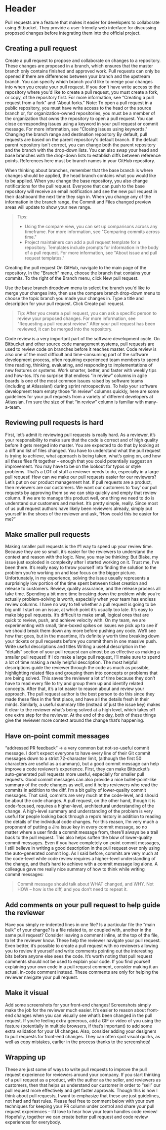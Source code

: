 <!-- TITLE: Pull Request Guide -->
<!-- SUBTITLE: A quick summary of Pull Request Guide -->

# Header

Pull requests are a feature that makes it easier for developers to collaborate using Bitbucket. They provide a user-friendly web interface for discussing proposed changes before integrating them into the official project.

## Creating a pull request
Create a pull request to propose and collaborate on changes to a repository. These changes are proposed in a branch, which ensures that the master branch only contains finished and approved work.
Pull requests can only be opened if there are differences between your branch and the upstream branch. You can specify which branch you'd like to merge your changes into when you create your pull request.
If you don't have write access to the repository where you'd like to create a pull request, you must create a fork, or copy, of the repository first. For more information, see "Creating a pull request from a fork" and "About forks."
Note: To open a pull request in a public repository, you must have write access to the head or the source branch or, for organization-owned repositories, you must be a member of the organization that owns the repository to open a pull request.
You can close corresponding issues using a keyword in your pull request or commit message. For more information, see "Closing issues using keywords."
Changing the branch range and destination repository
By default, pull requests are based on the parent repository's default branch.
If the default parent repository isn't correct, you can change both the parent repository and the branch with the drop-down lists. You can also swap your head and base branches with the drop-down lists to establish diffs between reference points. References here must be branch names in your GitHub repository.

When thinking about branches, remember that the base branch is where changes should be applied, the head branch contains what you would like to be applied.
When you change the base repository, you also change notifications for the pull request. Everyone that can push to the base repository will receive an email notification and see the new pull request in their dashboard the next time they sign in.
When you change any of the information in the branch range, the Commit and Files changed preview areas will update to show your new range.
> Tips:
> * Using the compare view, you can set up comparisons across any timeframe. For more information, see "Comparing commits across time."
> * Project maintainers can add a pull request template for a repository. Templates include prompts for information in the body of a pull request. For more information, see "About issue and pull request templates."

Creating the pull request
On GitHub, navigate to the main page of the repository.
In the "Branch" menu, choose the branch that contains your commits.
To the right of the Branch menu, click New pull request.

Use the base branch dropdown menu to select the branch you'd like to merge your changes into, then use the compare branch drop-down menu to choose the topic branch you made your changes in.
Type a title and description for your pull request.
Click Create pull request.
> Tip: After you create a pull request, you can ask a specific person to review your proposed changes. For more information, see "Requesting a pull request review."
> After your pull request has been reviewed, it can be merged into the repository.

Code review is a very important part of the software development cycle. On Bitbucket and other source code management systems, pull requests are used to review code on branches before it reaches master. Code review is also one of the most difficult and time-consuming part of the software development process, often requiring experienced team members to spend time reading, thinking, evaluating, and responding to implementations of new features or systems.
Work smarter, better, and faster with weekly tips and how-tos.
It’s no surprise that endless “in review” columns in agile boards is one of the most common issues raised by software teams (including at Atlassian!) during sprint retrospectives.
To help your software development team empty those “in review” columns quickly, here are some guidelines for your pull requests from a variety of different developers at Atlassian.
I’m sure the size of that “in review” column is familiar with many-a-team.
## Reviewing pull requests is hard
First, let’s admit it: reviewing pull requests is really hard. As a reviewer, it’s your responsibility to make sure that the code is correct and of high quality before it gets merged into master. You are expected to do that by looking at a diff and list of files changed. You have to understand what the pull request is trying to achieve, what approach is being taken, what’s going on, and how all these files fit together – enough that you could potentially suggest an improvement. You may have to be on the lookout for typos or style problems. That’s a LOT of stuff a reviewer needs to do, especially in a large pull request!
How can we make our pull requests easier for our reviewers?
Let’s put on our product management hat. If pull requests are a product, then reviewers are our customers. We want our customers to ‘buy’ our pull requests by approving them so we can ship quickly and empty that review column. If we are to manage this product well, one thing we need to do is understand our customers and market. It’s pretty simple, really. Since most of us pull request authors have likely been reviewers already, simply put yourself in the shoes of the reviewer and ask, “How could this be easier for me?”
## Make smaller pull requests
Making smaller pull requests is the #1 way to speed up your review time. Because they are so small, it’s easier for the reviewers to understand the context and reason with the logic. Now, you may be thinking:
But Blake, my issue just exploded in complexity after I started working on it.
Trust me, I’ve been there. It’s really easy to throw yourself into finding the solution to the problem you’re working on and lose focus on the bigger picture. Unfortunately, in my experience, solving the issue usually represents a surprisingly low portion of the time spent between ticket creation and release to customers. Review, quality assurance, and the release process all take time. Spending a bit more time breaking down the problem while you’re actually problem-solving is worth, especially when your team has endless review columns.
I have no way to tell whether a pull request is going to be big until I start on an issue, at which point it’s usually too late.
It’s easy to make big pull requests. It’s difficult to make small, logical ones that are quick to review, push, and achieve velocity with. On my team, we are experimenting with small, time-boxed spikes on issues we pick up to see if we should break them down any more before pushing any code. We’ll see how that goes, but in the meantime, it’s definitely worth time breaking down your tickets or pull requests before you commit them in one massive push.
Write useful descriptions and titles
Writing a useful description in the “details” section of your pull request can almost be as effective as making a smaller pull request! If I do make a large pull request, I’ll make sure to spend a lot of time making a really helpful description. The most helpful descriptions guide the reviewer through the code as much as possible, highlighting related files and grouping them into concepts or problems that are being solved. This saves the reviewer a lot of time because they don’t have to read every file to try and group them up and identify related concepts. After that, it’s a lot easier to reason about and review your approach. The pull request author is the best person to do this since they made these files in the first place, and have all the details fresh in their minds. Similarly, a useful summary title (instead of just the issue key) makes it clear to the reviewer what’s being solved at a high level, which takes off one extra step for the reviewer. At the end of the day, both of these things give the reviewer more context around the change that’s happening.

## Have on-point commit messages
“addressed PR feedback”  -> a very common but not-so-useful commit message.
I don’t expect everyone to have every line of their Git commit messages down to a strict 72-character limit, (although the first 50 characters are useful as a summary), but a good commit message can help improve a code reviewer’s experience. First, they can make Bitbucket’s auto-generated pull requests more useful, especially for smaller pull requests. Good commit messages can also provide a nice bullet-point-like summary of the code changes as well, and it helps reviewers who read the commits in addition to the diff.
I’m a bit guilty of lower-quality commit messages. That said, commits are very much at the code-level, and should be about the code changes. A pull request, on the other hand, though it is code-focused, requires a higher-level, architectural understanding of the change. A high-level summary and understanding of the problem is very useful for people looking back through a repo’s history in addition to reading the details of the individual code changes. For this reason, I’m very much a proponent of putting a Jira issue key in every commit message, so no matter where a user finds a commit message from, there’ll always be a trail back to the pull request. This also helps soften the blow of lower-quality commit messages.
Even if you have completely on-point commit messages, I still believe in writing a good description in the pull request over only using the auto-generated commit log. As I said before, commits are very much at the code-level while code review requires a higher-level understanding of the change, and that’s hard to achieve with a commit message log alone.
A colleague gave me really nice summary of how to think while writing commit messages:
> Commit message should talk about WHAT changed, and WHY. Not HOW – how is the diff, and you don’t need to repeat it.
## Add comments on your pull request to help guide the reviewer
Have you simply re-indented lines in one file? Is a particular file the “main bulk” of your change? Is a file related to, or coupled with, another in the same pull request? Consider leaving a comment inline, at the top of the file, to let the reviewer know. These help the reviewer navigate your pull request.
Even better, it’s possible to create a pull request with no reviewers allowing you to review it yourself and write comments pointing out the interesting bits before anyone else sees the code.
It’s worth noting that pull request comments should not be used to explain your code. If you find yourself explaining your own code in a pull request comment, consider making it an actual, in-code comment instead. These comments are only for helping the reviewer navigate your pull request.
## Make it visual
Add some screenshots for your front-end changes! Screenshots simply make the job for the reviewer much easier. It’s easier to reason about front-end changes when you can visually see what’s been changed in the pull request. If you’re feeling extra generous, add a GIF or video of you using the feature (potentially in multiple browsers, if that’s important) to add some extra validation for your UI changes.
Also, consider adding your designers to pull requests for front-end changes. They can often spot visual quirks, as well as copy mistakes, earlier in the process thanks to the screenshots!
## Wrapping up
These are just some of ways to write pull requests to improve the pull request experience for reviewers around your company.
If you start thinking of a pull request as a product, with the author as the seller, and reviewers as customers, then that helps us understand our customer in order to “sell” our pull request more effectively and get faster approvals.
Though this is how I think about pull requests, I want to emphasize that these are just guidelines, not hard and fast rules. Please feel free to comment below with your own techniques for keeping your PR column under control and share your pull request experiences – I’d love to hear how your team handles code review!
Hopefully, together we can create better pull request and code review experiences for everybody.
